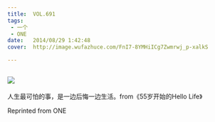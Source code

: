 ```yaml
---
title:	VOL.691
tags:
 - 一个
 - ONE
date:	2014/08/29 1:42:48
cover:	http://image.wufazhuce.com/FnI7-8YMHiICg7Zwmrwj_p-xalkS

---
```

![](http://image.wufazhuce.com/FnI7-8YMHiICg7Zwmrwj_p-xalkS)
---

人生最可怕的事，是一边后悔一边生活。from《55岁开始的Hello Life》
 
Reprinted from ONE
